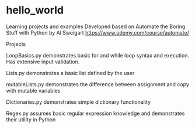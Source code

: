 # hello_world
Learning projects and examples
Developed based on Automate the Boring Stuff with Python by Al Sweigart
https://www.udemy.com/course/automate/

Projects 

  LoopBasics.py demonstrates basic for and while loop syntax and execution. Has extensive input validation.
  
  Lists.py demonstrates a basic list defined by the user
  
  mutableLists.py demonstrates the difference between assignment and copy with mutable variables

  Dictionaries.py demonstrates simple dictionary functionality

  Regex.py assumes basic regular expression knowledge and demonstrates their utility in Python
